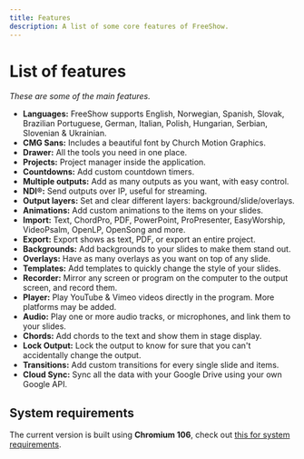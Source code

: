 ```yaml
---
title: Features
description: A list of some core features of FreeShow.
---
```


# List of features

_These are some of the main features._

- **Languages:** FreeShow supports English, Norwegian, Spanish, Slovak, Brazilian Portuguese, German, Italian, Polish, Hungarian, Serbian, Slovenian & Ukrainian.
- **CMG Sans:** Includes a beautiful font by Church Motion Graphics.
- **Drawer:** All the tools you need in one place.
- **Projects:** Project manager inside the application.
- **Countdowns:** Add custom countdown timers.
- **Multiple outputs:** Add as many outputs as you want, with easy control.
- **NDI®:** Send outputs over IP, useful for streaming.
- **Output layers:** Set and clear different layers: background/slide/overlays.
- **Animations:** Add custom animations to the items on your slides.
- **Import:** Text, ChordPro, PDF, PowerPoint, ProPresenter, EasyWorship, VideoPsalm, OpenLP, OpenSong and more.
- **Export:** Export shows as text, PDF, or export an entire project.
- **Backgrounds:** Add backgrounds to your slides to make them stand out.
- **Overlays:** Have as many overlays as you want on top of any slide.
- **Templates:** Add templates to quickly change the style of your slides.
- **Recorder:** Mirror any screen or program on the computer to the output screen, and record them.
- **Player:** Play YouTube & Vimeo videos directly in the program. More platforms may be added.
- **Audio:** Play one or more audio tracks, or microphones, and link them to your slides.
- **Chords:** Add chords to the text and show them in stage display.
- **Lock Output:** Lock the output to know for sure that you can't accidentally change the output.
- **Transitions:** Add custom transitions for every single slide and items.
- **Cloud Sync:** Sync all the data with your Google Drive using your own Google API.

## System requirements

The current version is built using **Chromium 106**, check out [this for system requirements](https://support.google.com/chrome/a/answer/7100626).
